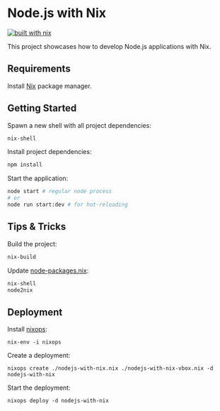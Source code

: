 # Node.js with Nix

[![built with nix](https://builtwithnix.org/badge.svg)](https://builtwithnix.org)

This project showcases how to develop Node.js applications with Nix.

## Requirements

Install [Nix](https://nixos.org/nix) package manager.

## Getting Started

Spawn a new shell with all project dependencies:

```sh
nix-shell
```

Install project dependencies:

```sh
npm install
```

Start the application:

```sh
node start # regular node process
# or
node run start:dev # for hot-reloading
```

## Tips & Tricks

Build the project:

```sh
nix-build
```

Update [node-packages.nix](node-packages.nix):

```sh
nix-shell
node2nix
```

## Deployment

Install [nixops](https://nixos.org/nixops/manual):

```
nix-env -i nixops
```

Create a deployment:

```
nixops create ./nodejs-with-nix.nix ./nodejs-with-nix-vbox.nix -d nodejs-with-nix
```

Start the deployment:

```
nixops deploy -d nodejs-with-nix
```
